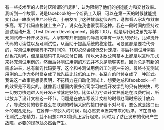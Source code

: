  有一些技术型的人很讨厌所谓的“规矩”，认为限制了他们的创造能力和交付效率。我听到一个故事，说是facebook的一个新员工入职，可以在第一天的时候就能提交代码一路发到生产环境去。小朋友听了这种故事就很兴奋，说你看人家发布效率多高，写了代码直接就上生产了。说实在我也很羡慕这种。我在一段时间内坚持过测试驱动开发（Test Driven Development，简称TDD），就是写代码之前先写单元测试的一种开发方式。大家都有共识提高代码测试率有一系列的好处，比如提升代码的可读性以及可测试性，从而助于提高系统的稳定性。可是这都是要花代价的，写测试用例哪有不花时间的，TDD必然会降低交付速度。事后补测试用例虽然也花时间，但是最起码不影响交付日期，所以大多数公司基本上都是以这种形式来补充测试用例的。然而后补测试用例的方式并不总是能够实现，因为总是有新的需求进来，总有新的代码要写，这个和补测试用例的工时是冲突的。最终补充测试用例的工作大多时候变成了优先级比较低的工作，甚至有的时候变成了一种形式。
 我说这个故事是想要表明，不花精力在自动化测试上，想要达成和facebook一样的效果是不现实的。就像我吐槽国内很多公司学习敏捷开发学到的只有快快快，尽一切努力快速进入到开发环节就是好的。比如认为写设计文档就是在浪费时间，所以放弃了设计文档这一环节。问题是在放弃写设计文档的时候也同时把设计放弃了，导致交付的软件要么在联调的时候大家的接口驴唇不对马嘴，要么就是接口设计的混乱无比。
 在舍弃一项投入的时候，就必然要承担其带来的后果。不在自动化测试上花精力，就不用想CI/CD能真正运行起来。同时为了防止发布的代码产生故障，必要的规范就必然会产生。
